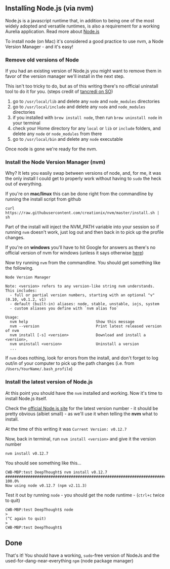 ## Installing Node.js (via nvm)

Node.js is a javascript runtime that, in addition to being one of the most widely adopted and versatile runtimes, is also a requirement for a working Aurelia application. Read more about [Node.js](https://nodejs.org/)

To install node (on Mac) it's considered a good practice to use nvm, a Node Version Manager - and it's easy!

### Remove old versions of Node

If you had an existing version of Node.js you might want to remove them in favor of the version manager we'll install in the next step.

This isn't too tricky to do, but as of this writing there's no official uninstall tool to do it for you. (steps credit of [tancredi on SO](http://stackoverflow.com/a/11178106))

1. go to `/usr/local/lib` and delete any `node` and `node_modules` directories
1. go to `/usr/local/include` and delete any `node` and `node_modules` directories
1. if you installed with `brew install node`, then run `brew uninstall node` in your terminal
1. check your Home directory for any `local` or `lib` or `include` folders, and delete any `node` or `node_modules` from there
1. go to `/usr/local/bin` and delete any `node` executable

Once node is gone we're ready for the nvm.

### Install the Node Version Manager (nvm)
Why? It lets you easily swap between versions of node, and, for me, it was the only install I could get to properly work without having to `sudo` the heck out of everything.

If you're on **mac/linux** this can be done right from the commandline by running the install script from github

```
curl https://raw.githubusercontent.com/creationix/nvm/master/install.sh | sh
```
Part of the install will inject the NVM_PATH variable into your session so if running `nvm` doesn't work, just log out and then back in to pick up the profile changes.

If you're on **windows** you'll have to hit Google for answers as there's no official version of nvm for windows (unless it says otherwise [here](https://github.com/creationix/nvm#installation))

Now try running `nvm` from the commandline. You should get something like the following.

```
Node Version Manager

Note: <version> refers to any version-like string nvm understands. This includes:
  - full or partial version numbers, starting with an optional "v" (0.10, v0.1.2, v1)
  - default (built-in) aliases: node, stable, unstable, iojs, system
  - custom aliases you define with `nvm alias foo`

Usage:
  nvm help                              Show this message
  nvm --version                         Print latest released version of nvm
  nvm install [-s] <version>            Download and install a <version>, 
  nvm uninstall <version>               Uninstall a version
  ...
```

If `nvm` does nothing, look for errors from the install, and don't forget to log out/in of your computer to pick up the path changes (i.e. from `/Users/YourName/.bash_profile`)

### Install the latest version of Node.js

At this point you should have the `nvm` installed and working. Now it's time to install Node.js itself.

Check the [official Node.js site](https://nodejs.org/) for the latest version number - it should be pretty obvious (albiet small) - as we'll use it when telling the **nvm** what to install.

At the time of this writing it was `Current Version: v0.12.7`

Now, back in terminal, run `nvm install <version>` and give it the version number

```
nvm install v0.12.7
```
You should see something like this...

```
CWB-MBP:test DeepThought$ nvm install v0.12.7
######################################################################## 100.0%
Now using node v0.12.7 (npm v2.11.3)
```

Test it out by running `node` - you should get the node runtime - (`ctrl+c` twice to quit)

```
CWB-MBP:test DeepThought$ node
> 
(^C again to quit)
> 
CWB-MBP:test DeepThought$ 
```

## Done
That's it! You should have a working, `sudo`-free version of NodeJs and the used-for-dang-near-everything `npm` (node package manager)
